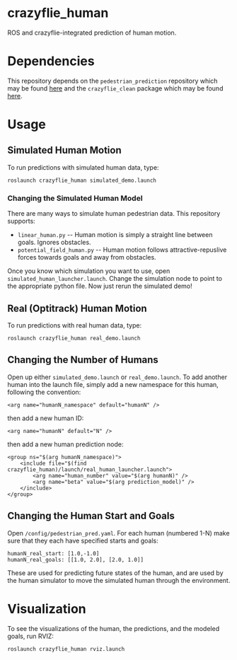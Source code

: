 # crazyflie_human

ROS and crazyflie-integrated prediction of human motion. 

# Dependencies
This repository depends on the ```pedestrian_prediction``` repository which may be found [here](https://github.com/sirspinach/pedestrian_prediction) and the ```crazyflie_clean``` package which may be found [here](https://github.com/HJReachability/crazyflie_clean).

# Usage
## Simulated Human Motion
To run predictions with simulated human data, type:
```
roslaunch crazyflie_human simulated_demo.launch
```

### Changing the Simulated Human Model
There are many ways to simulate human pedestrian data. This repository supports:
* ```linear_human.py``` -- Human motion is simply a straight line between goals. Ignores obstacles. 
* ```potential_field_human.py``` -- Human motion follows attractive-repuslive forces towards goals and away from obstacles.

Once you know which simulation you want to use, open ```simulated_human_launcher.launch```. Change the simulation node to point to the appropriate python file. Now just rerun the simulated demo!

## Real (Optitrack) Human Motion
To run predictions with real human data, type:
```
roslaunch crazyflie_human real_demo.launch
```
## Changing the Number of Humans
Open up either ```simulated_demo.launch``` or ```real_demo.launch```. To add another human into the launch file, simply add a new namespace for this human, following the convention:
```
<arg name="humanN_namespace" default="humanN" />
```
then add a new human ID:
```
<arg name="humanN" default="N" />
```
then add a new human prediction node:
```
<group ns="$(arg humanN_namespace)">
	<include file="$(find crazyflie_human)/launch/real_human_launcher.launch">
		<arg name="human_number" value="$(arg humanN)" />
		<arg name="beta" value="$(arg prediction_model)" />
	</include>
</group>
```

## Changing the Human Start and Goals
Open ```/config/pedestrian_pred.yaml```. For each human (numbered 1-N) make sure that they each have specified starts and goals:
```
humanN_real_start: [1.0,-1.0]
humanN_real_goals: [[1.0, 2.0], [2.0, 1.0]]
```
These are used for predicting future states of the human, and are used by the human simulator to move the simulated human through the environment. 

# Visualization
To see the visualizations of the human, the predictions, and the modeled goals, run RVIZ:
```
roslaunch crazyflie_human rviz.launch
```
